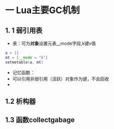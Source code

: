 # 一 Lua主要GC机制

## 1. 1 弱引用表
* 表：可为**对象**设置元表__mode字段,k键v值
```lua
a = {}
mt = {__mode = "k"}
setmetable(a, mt)

```
* 记忆函数：
* 可以引用非弱引用（活跃）对象作为键，不会回收
* 
## 1.2 析构器


## 1.3 函数collectgabage


